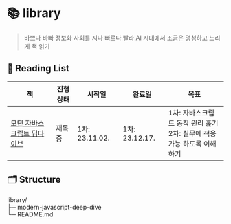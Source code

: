 # 📚 library
> 바쁘다 바빠 정보화 사회를 지나 빠르다 빨라 AI 시대에서 조금은 멍청하고 느리게 책 읽기

## 📖 Reading List

| 책 | 진행상태 | 시작일 | 완료일 | 목표 |
|----|-----------|--------|--------|------|
| [모던 자바스크립트 딥다이브](./modern-javascript-deep-dive/README.md) | 재독중 | 1차: 23.11.02. | 1차: 23.12.17. | 1차: 자바스크립트 동작 원리 훑기<br>2차: 실무에 적용가능 하도록 이해하기 |



## 🗂 Structure
library/  
    ├─ modern-javascript-deep-dive  
    └─ README.md

